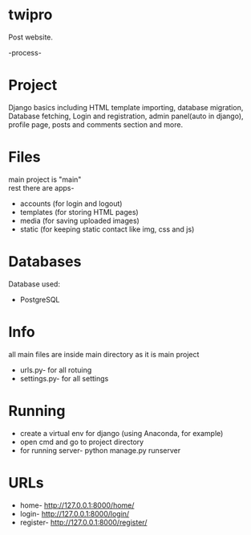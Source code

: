 # twipro

Post website.

-process-

# Project
Django basics including HTML template importing, database migration, Database fetching, Login and registration, admin panel(auto in django), profile page, posts and comments section and more.<br>

# Files
main project is "main"<br>
rest there are apps-<br>
  - accounts (for login and logout)<br>
  - templates (for storing HTML pages)<br>
  - media (for saving uploaded images)<br>
  - static (for keeping static contact like img, css and js)<br>

# Databases
Database used:<br>
  - PostgreSQL<br>

# Info
all main files are inside main directory as it is main project<br>
  - urls.py- for all rotuing<br>
  - settings.py- for all settings<br>

# Running
  - create a virtual env for django (using Anaconda, for example)<br>
  - open cmd and go to project directory<br>
  - for running server-  python manage.py runserver<br>

# URLs
  - home- http://127.0.0.1:8000/home/<br>
  - login- http://127.0.0.1:8000/login/<br>
  - register- http://127.0.0.1:8000/register/<br>
